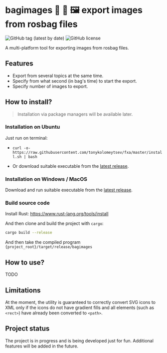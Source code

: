 #  bagimages 🤖 👜 🖼️ export images from rosbag files

![GitHub tag (latest by date)](https://img.shields.io/github/v/tag/tonykolomeytsev/bagimages?label=version) 
![GitHub license](https://img.shields.io/github/license/tonykolomeytsev/bagimages)

A multi-platform tool for exporting images from rosbag files.

## Features

- Export from several topics at the same time.
- Specify from what second (in bag's time) to start the export.
- Specify number of images to export.

## How to install?

> Installation via package managers will be available later.

### Installation on Ubuntu

Just run on terminal:

* `curl -o- https://raw.githubusercontent.com/tonykolomeytsev/fxa/master/install.sh | bash`

* Or download suitable executable from the [latest release](https://github.com/tonykolomeytsev/fxa/releases/latest).

### Installation on Windows / MacOS

Download and run suitable executable from the [latest release](https://github.com/tonykolomeytsev/fxa/releases/latest).

### Build source code

Install Rust: https://www.rust-lang.org/tools/install

And then clone and build the project with `cargo`:

```bash
cargo build --release
```

And then take the compiled program `{project_root}/target/release/bagimages`

## How to use?

TODO

## Limitations

At the moment, the utility is guaranteed to correctly convert SVG icons to XML only if the icons do not have gradient fills and all elements (such as `<rect>`) have already been converted to `<path>`.

## Project status

The project is in progress and is being developed just for fun. Additional features will be added in the future.
